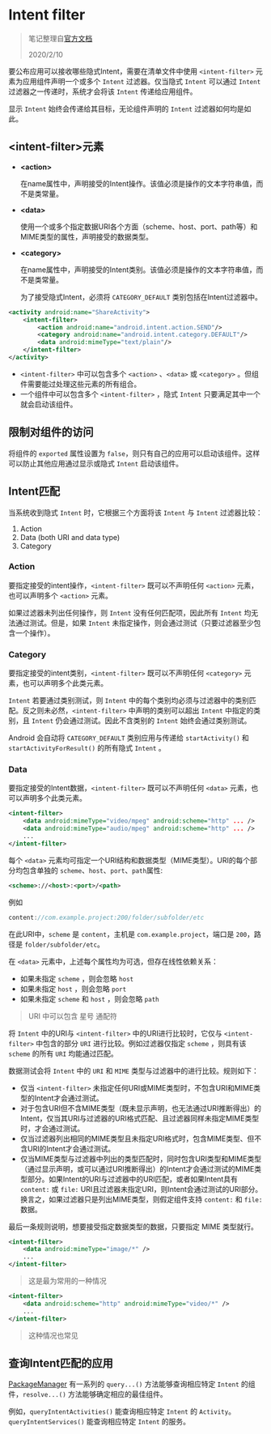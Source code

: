 # Intent filter

> 笔记整理自[官方文档](https://developer.android.com/guide/components/intents-filters)
>
> 2020/2/10

要公布应用可以接收哪些隐式Intent，需要在清单文件中使用  `<intent-filter>` 元素为应用组件声明一个或多个 `Intent` 过滤器。仅当隐式 `Intent` 可以通过 `Intent` 过滤器之一传递时，系统才会将该 `Intent` 传递给应用组件。

显示 `Intent` 始终会传递给其目标，无论组件声明的 `Intent` 过滤器如何均是如此。



## \<intent-filter>元素

* **\<action>**

    在name属性中，声明接受的Intent操作。该值必须是操作的文本字符串值，而不是类常量。

* **\<data>**

    使用一个或多个指定数据URI各个方面（scheme、host、port、path等）和MIME类型的属性，声明接受的数据类型。

* **\<category>**

    在name属性中，声明接受的Intent类别。该值必须是操作的文本字符串值，而不是类常量。

    为了接受隐式Intent，必须将 `CATEGORY_DEFAULT` 类别包括在Intent过滤器中。

```xml
<activity android:name="ShareActivity">
    <intent-filter>
        <action android:name="android.intent.action.SEND"/>
        <category android:name="android.intent.category.DEFAULT"/>
        <data android:mimeType="text/plain"/>
    </intent-filter>
</activity>
```

* `<intent-filter>` 中可以包含多个 `<action>` 、`<data>` 或 `<category>` 。但组件需要能过处理这些元素的所有组合。
* 一个组件中可以包含多个 `<intent-filter>` ，隐式 `Intent` 只要满足其中一个就会启动该组件。



## 限制对组件的访问

将组件的 `exported` 属性设置为 `false`，则只有自己的应用可以启动该组件。这样可以防止其他应用通过显示或隐式 `Intent` 启动该组件。



## Intent匹配

当系统收到隐式 `Intent` 时，它根据三个方面将该 `Intent` 与 `Intent` 过滤器比较：

1. Action
2. Data (both URI and data type)
3. Category

### Action

要指定接受的intent操作，`<intent-filter>` 既可以不声明任何 `<action>` 元素，也可以声明多个 `<action>` 元素。

如果过滤器未列出任何操作，则 `Intent` 没有任何匹配项，因此所有 `Intent` 均无法通过测试。但是，如果 `Intent` 未指定操作，则会通过测试（只要过滤器至少包含一个操作）。

### Category

要指定接受的intent类别，`<intent-filter>` 既可以不声明任何 `<category>` 元素，也可以声明多个此类元素。

`Intent` 若要通过类别测试，则 `Intent` 中的每个类别均必须与过滤器中的类别匹配。反之则未必然，`<intent-filter>` 中声明的类别可以超出 `Intent` 中指定的类别，且 `Intent` 仍会通过测试。因此不含类别的 `Intent` 始终会通过类别测试。

Android 会自动将 `CATEGORY_DEFAULT` 类别应用与传递给 `startActivity()` 和 `startActivityForResult()` 的所有隐式 `Intent` 。

### Data

要指定接受的Intent数据，`<intent-filter>` 既可以不声明任何 `<data>` 元素，也可以声明多个此类元素。

```xml
<intent-filter>
    <data android:mimeType="video/mpeg" android:scheme="http" ... />
    <data android:mimeType="audio/mpeg" android:scheme="http" ... />
    ...
</intent-filter>
```

每个 `<data>` 元素均可指定一个URI结构和数据类型（MIME类型）。URI的每个部分均包含单独的 `scheme`、`host`、`port`、`path`属性:

```xml
<scheme>://<host>:<port>/<path>
```

例如

```kotlin
content://com.example.project:200/folder/subfolder/etc
```

在此URI中，`scheme` 是 `content`，主机是 `com.example.project`，端口是 `200`，路径是 `folder/subfolder/etc`。

在 `<data>` 元素中，上述每个属性均为可选，但存在线性依赖关系：

* 如果未指定 `scheme` ，则会忽略 `host`
* 如果未指定 `host` ，则会忽略 `port` 
* 如果未指定 `scheme` 和 `host` ，则会忽略 `path`

> URI 中可以包含 星号 通配符

将 `Intent` 中的URI与 `<intent-filter>` 中的URI进行比较时，它仅与 `<intent-filter>` 中包含的部分 `URI` 进行比较。例如过滤器仅指定 `scheme` ，则具有该 `scheme` 的所有 `URI` 均能通过匹配。

数据测试会将 `Intent` 中的 `URI` 和 `MIME` 类型与过滤器中的进行比较。规则如下：

- 仅当 `<intent-filter>` 未指定任何URI或MIME类型时，不包含URI和MIME类型的Intent才会通过测试。
- 对于包含URI但不含MIME类型（既未显示声明，也无法通过URI推断得出）的Intent，仅当其URI与过滤器的URI格式匹配、且过滤器同样未指定MIME类型时，才会通过测试。
- 仅当过滤器列出相同的MIME类型且未指定URI格式时，包含MIME类型、但不含URI的Intent才会通过测试。
- 仅当MIME类型与过滤器中列出的类型匹配时，同时包含URI类型和MIME类型（通过显示声明，或可以通过URI推断得出）的Intent才会通过测试的MIME类型部分。如果Intent的URI与过滤器中的URI匹配，或者如果Intent具有 `content:` 或 `file:` URI且过滤器未指定URI，则Intent会通过测试的URI部分。换言之，如果过滤器只是列出MIME类型，则假定组件支持 `content:` 和 `file:` 数据。

最后一条规则说明，想要接受指定数据类型的数据，只要指定 MIME 类型就行。

```xml
<intent-filter>
    <data android:mimeType="image/*" />
    ...
</intent-filter>
```

> 这是最为常用的一种情况

```xml
<intent-filter>
    <data android:scheme="http" android:mimeType="video/*" />
    ...
</intent-filter>
```

> 这种情况也常见



## 查询Intent匹配的应用

[PackageManager](https://developer.android.com/reference/android/content/pm/PackageManager.html) 有一系列的 `query...()` 方法能够查询相应特定 `Intent` 的组件，`resolve...()` 方法能够确定相应的最佳组件。

例如，`queryIntentActivities()` 能查询相应特定 `Intent` 的 `Activity`。`queryIntentServices()` 能查询相应特定 `Intent` 的服务。